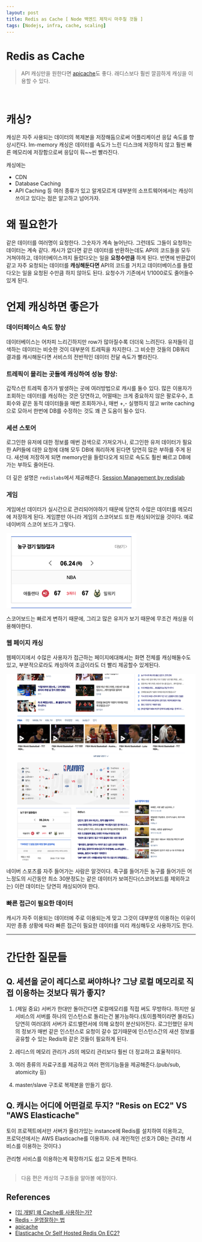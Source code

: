 ```yaml
---
layout: post
title: Redis as Cache [ Node 백엔드 제작시 마주칠 것들 ]
tags: [Nodejs, infra, cache, scaling]
---
```


# Redis as Cache

> API 캐싱만을 원한다면 [apicache](https://www.npmjs.com/package/apicache)도 좋다. 래디스보다 훨씬 깔끔하게 캐싱을 이용할 수 있다.

<br>

# 캐싱?

캐싱은 자주 사용되는 데이터의 복제본을 저장해둠으로써 어플리케이션 응답 속도를 향상시킨다. Im-memory 캐싱은 데이터를 속도가 느린 디스크에 저장하지 않고 훨씬 빠른 메모리에 저장함으로써 응답이 훠~~씬 빨라진다.

캐싱에는

- CDN
- Database Caching
- API Caching
  등 여러 종류가 있고 알게모르게 대부분의 소프트웨어에서는 캐싱이 쓰이고 있다는 점은 알고하고 넘어가자.

# 왜 필요한가

같은 데이터를 여러명이 요청한다. 그숫자가 계속 늘어난다. 그런데도 그들이 요청하는 데이터는 계속 같다. 캐시가 없다면 같은 데이터를 반환하는데도 API의 코드들을 모두 거쳐야하고, 데이터베이스까지 들렀다오는 일을 **요청수만큼** 하게 된다. 반면에 반환값이 같고 자주 요청되는 데이터를 **캐싱해둔다면** API의 코드를 거치고 데이터베이스를 들렀다오는 일을 요청된 수만큼 하지 않아도 된다. 요청수가 기존에서 1/1000로도 줄어들수 있게 된다.

# 언제 캐싱하면 좋은가
### 데이터페이스 속도 향상 
데이터베이스는 어차피 느리긴하지만 row가 많아질수록 더더욱 느려진다. 유저들이 검색하는 데이터는 비슷한 것이 대부분의 트레픽을 차지한다. 그 비슷한 것들의 DB쿼리 결과를 캐시해둔다면 서비스의 전반적인 데이터 전달 속도가 빨라진다. 

### 트레픽이 몰리는 곳들에 캐싱하여 성능 향상: 
갑작스런 트레픽 증가가 발생하는 곳에 여러방법으로 캐시를 둘수 있다. 많은 이용자가 조회하는 데이터를 캐싱하는 것은 당연하고, 어떨때는 크게 중요하지 않은 팔로우수, 조회수와 같은 동적 데이터들을 매번 조회하거나, 매번 +,- 실행하지 않고 write caching으로 모아서 한번에 DB를 수정하는 것도 꽤 큰 도움이 될수 있다.

### 세션 스토어
로그인한 유저에 대한 정보를 매번 검색으로 가져오거나, 로그인한 유저 데이터가 필요한 API들에 대한 요청에 대해 모두 DB에 쿼리하게 된다면 당연히 많은 부하를 주게 된다. 새션에 저장하게 되면 memory만을 들렀다오게 되므로 속도도 훨씬 빠르고 DB에 가는 부하도 줄어든다.

더 깊은 설명은 `redislabs`에서 제공해준다. [Session Management by redislab](https://redislabs.com/solutions/use-cases/session-management/)

### 게임
게임에선 데이터가 실시간으로 관리되어야하기 때문에 당연히 수많은 데이터를 메모리에 저장하게 된다.
게임뿐만 아니라 게임의 스코어보드 또한 캐싱되어있을 것이다. 예로 네이버의 스코어 보드가 그렇다.

![score board](/images/posts/naverscoreboard.png)

스코어보드는 빠르게 변하기 때문에, 그리고 많은 유저가 보기 때문에 무조건 캐싱을 이용해야한다.


### 웹 페이지 캐싱
웹페이지에서 수많은 사용자가 접근하는 페이지에대해서는 화면 전체를 캐싱해둘수도 있고, 부분적으로라도 캐싱하여 조금이라도 더 빨리 제공할수 있게된다. 

![baskcetball](/images/posts/naverbascketball.png)

네이버 스포츠를 자주 들어가는 사람은 알것이다. 축구를 들어가든 농구를 들어가든 어느정도의 시간동안 최소 30분정도는 같은 데이터가 보여진다(스코어보드를 제외하고는) 이런 데이터는 당연히 캐싱되어야 한다.

### 빠른 접근이 필요한 데이터
캐시가 자주 이용되는 데이터에 주로 이용되는게 맞고 그것이 대부분의 이용하는 이유이지만 종종 상황에 따라 빠른 접근이 필요한 데이터를 미리 캐싱해두오 사용하기도 한다.

---

# 간단한 질문들
## Q. 세션을 굳이 레디스로 써야하나? 그냥 로컬 메모리로 직접 이용하는 것보다 뭐가 좋지?

1. (제일 중요) 서버가 한대만 돌아간다면 로컬메모리를 직접 써도 무방하다. 하지만 실서비스의 서버를 하나의 인스턴스로 돌리는건 불가능하다.(토이플젝이라면 몰라도) 당연히 여러대의 서버가 로드밸런서에 의해 요청이 분산되어진다. 로그인했던 유저의 정보가 매번 같은 인스턴스로 요청이 갈수 없기때문에 인스턴스간의 새션 정보를 공유할 수 있는 Redis와 같은 것들이 필요하게 된다.

2. 레디스의 메모리 관리가 JS의 메모리 관리보다 훨씬 더 정교하고 효율적이다.

3. 여러 종류의 자료구조를 제공하고 여러 편의기능들을 제공해준다.(pub/sub, atomicity 등)

4. master/slave 구조로 복제본을 만들기 쉽다.

## Q. 캐시는 어디에 어떤걸로 두지? "Resis on EC2" VS "AWS Elasticache"
토이 프로젝트에서만 서버가 올라가있는 instance에 Redis를 설치하여 이용하고,<br>프로덕션에서는 AWS Elasticache를 이용하자. (내 개인적인 선호가 DB는 관리형 서비스를 이용하는 것이다.)

관리형 서비스를 이용하는게 확장하기도 쉽고 모든게 편하다.
<br><br>

> 다음 편은 캐싱의 구조들을 알아볼 예정이다.

## References

- [[입 개발] 왜 Cache를 사용하는가?](https://charsyam.wordpress.com/2016/07/27/%EC%9E%85-%EA%B0%9C%EB%B0%9C-%EC%99%9C-cache%EB%A5%BC-%EC%82%AC%EC%9A%A9%ED%95%98%EB%8A%94%EA%B0%80/)
- [Redis - 운영잘하는 법](https://www.oss.kr/storage/app/public/festival/track2/2-1.pdf)
- [apicache](https://www.npmjs.com/package/apicache)
- [Elasticache Or Self Hosted Redis On EC2?](https://www.totalcloud.io/blog/elasticache-or-self-hosted-redis-on-ec2-which-is-the-one-for-you)
